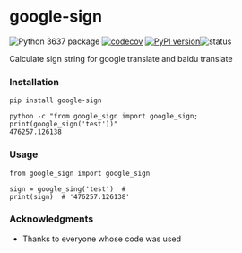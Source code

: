 # google-sign
![Python 3637 package](https://github.com/ffreemt/google-sign/workflows/Python%203637%20package/badge.svg) [![codecov](https://codecov.io/gh/ffreemt/google-sign/branch/master/graph/badge.svg)](https://codecov.io/gh/ffreemt/google-sign) [![PyPI version](https://badge.fury.io/py/google-sign.svg)](https://badge.fury.io/py/google-sign)![status](https://img.shields.io/badge/status-alpha-orange.svg)

Calculate sign string for google translate and baidu translate

### Installation

```pip install google-sign```

```
python -c "from google_sign import google_sign; print(google_sign('test'))"
476257.126138
```

### Usage

```
from google_sign import google_sign

sign = google_sing('test')  #
print(sign)  # '476257.126138'
```

### Acknowledgments

* Thanks to everyone whose code was used

